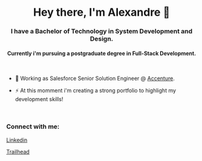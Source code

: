 <h1 align="center">Hey there, I'm Alexandre 👋</h1>
<h3 align="center">I have a Bachelor of Technology in System Development and Design. </h3>
<h4 align="center"> Currently i'm pursuing a postgraduate degree in Full-Stack Development.</h4>

</br>

- 🔭 Working as Salesforce Senior Solution Engineer @ [Accenture](https://www.accenture.com/).

- ⚡ At this momment i'm creating a strong portfolio to highlight my development skills!
  
</br>

<h3 align="left">Connect with me:</h3>

[Linkedin](https://www.linkedin.com/in/alefnsc/)

[Trailhead](https://www.salesforce.com/trailblazer/alefonseca)


